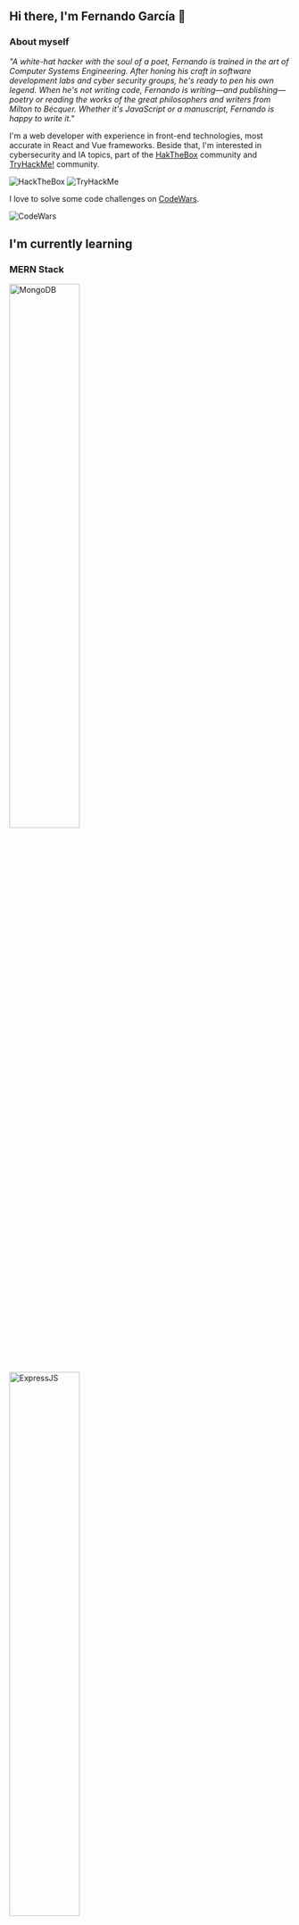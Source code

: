 ## Hi there, I'm Fernando García 👋

### About myself
_"A white-hat hacker with the soul of a poet, Fernando is trained in the art of Computer Systems Engineering. After honing his craft in software development labs and cyber security groups, he's ready to pen his own legend. When he's not writing code, Fernando is writing—and publishing—poetry or reading the works of the great philosophers and writers from Milton to Bécquer. Whether it's JavaScript or a manuscript, Fernando is happy to write it."_

I'm a web developer with experience in front-end technologies, most accurate in React and Vue frameworks. Beside that, I'm interested in cybersecurity and IA topics, part of the [HakTheBox](https://app.hackthebox.com/home) community and [TryHackMe!](https://tryhackme.com/dashboard) community.


<img src="https://www.hackthebox.eu/badge/image/20709" alt="HackTheBox">
<img src="https://tryhackme-badges.s3.amazonaws.com/Incuerd0.png" alt="TryHackMe">

I love to solve some code challenges on [CodeWars](https://www.codewars.com/).

<img src="https://www.codewars.com/users/fernandoG494/badges/large" alt="CodeWars">

## I'm currently learning
### **MERN Stack**

<img src="https://nakedsecurity.sophos.com/wp-content/uploads/sites/2/2017/01/mongodb.png?w=775" alt="MongoDB" width="50%" heigth="50%">
<img src="https://quish.tv/img/blog/81/what-are-reasons-learn-express.png" alt="ExpressJS" width="50%" heigth="50%">
<img src="https://www.datocms-assets.com/45470/1631110818-logo-react-js.png" alt="ReactJS" width="50%" heigth="50%">
<img src="https://upload.wikimedia.org/wikipedia/commons/thumb/d/d9/Node.js_logo.svg/1200px-Node.js_logo.svg.png" alt="Node" width="50%" heigth="50%">

### **Other technologies**

<img src="https://javadesde0.com/wp-content/uploads/typescript-1280x720.jpg" alt="Typescript" width="50%">
<img src="https://dsielab.net/wp-content/uploads/2020/05/angular-3-logo.png" alt="AngularJS">
<img src="https://cdn.okitup.com/wp-content/uploads/2019/10/logo_laravel.png" alt="Laravel">
<img src="https://firebase.google.com/images/social.png" alt="Firebase">

### My projects
1. Simple backend API to retrive contacts (NodeJS, Express):
https://github.com/fernandoG494/backend-challenge/tree/main/backend

2. Actor image search (React, AntDesign): https://github.com/fernandoG494/actor-search

`(... updating)`

### How to reach me
 - 🌱 Personal email: lfgc851@gmail.com
 - 🔭 LinkedIn: https://www.linkedin.com/in/fernando-garc%C3%ADa-830a211b4/

<!--
**fernandoG494/fernandoG494** is a ✨ _special_ ✨ repository because its `README.md` (this file) appears on your GitHub profile.

Here are some ideas to get you started:

- 🔭 I’m currently working on ...
- 🌱 I’m currently learning ...
- 👯 I’m looking to collaborate on ...
- 🤔 I’m looking for help with ...
- 💬 Ask me about ...
- 📫 How to reach me: ...
- 😄 Pronouns: ...
- ⚡ Fun fact: ...
-->
